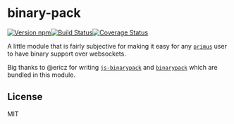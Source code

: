
# binary-pack

[![Version npm][npm-binary-pack-badge]][npm-binary-pack][![Build Status][travis-binary-pack-badge]][travis-binary-pack][![Coverage Status][coverage-binary-pack-badge]][coverage-binary-pack]

A little module that is fairly subjective for making it easy for any [`primus`][primus]
user to have binary support over websockets.

Big thanks to @ericz for writing [`js-binarypack`][js-binarypack] and
[`binarypack`][binarypack] which are bundled in this module.

[npm-binary-pack-badge]: https://img.shields.io/npm/v/binary-pack.svg?style=flat-square
[npm-binary-pack]: http://browsenpm.org/package/binary-pack
[travis-binary-pack-badge]: https://img.shields.io/travis/primus/binary-pack/master.svg?style=flat-square
[travis-binary-pack]: https://travis-ci.org/primus/binary-pack
[coverage-binary-pack-badge]: https://img.shields.io/coveralls/primus/binary-pack/master.svg?style=flat-square
[coverage-binary-pack]: https://coveralls.io/r/primus/binary-pack?branch=master
[js-binarypack]: https://github.com/binaryjs/js-binarypack
[binarypack]: https://github.com/binaryjs/node-binarypack
[primus]: https://github.com/primus/primus

## License

MIT
